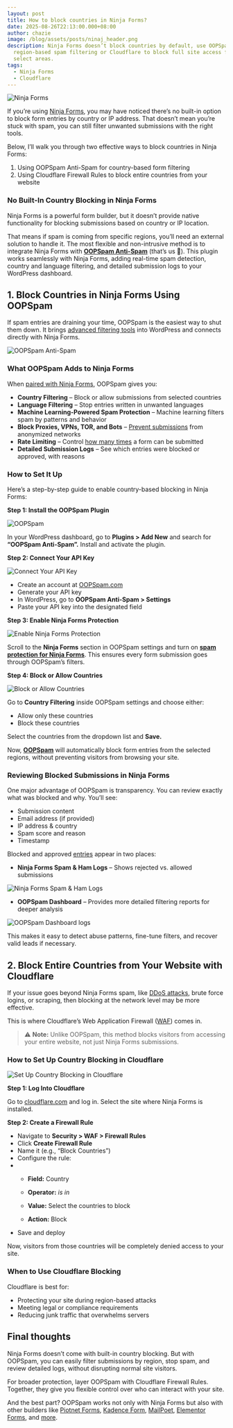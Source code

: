 ```yaml
---
layout: post
title: How to block countries in Ninja Forms?
date: 2025-08-26T22:13:00.000+08:00
author: chazie
image: /blog/assets/posts/ninaj_header.png
description: Ninja Forms doesn’t block countries by default, use OOPSpam for
  region-based spam filtering or Cloudflare to block full site access from
  select areas.
tags:
  - Ninja Forms
  - Cloudflare
---
```

![Ninja Forms](/blog/assets/posts/free-drag-drop-form-builder-for-wordpress-download-now-04-17-2025_03_10_pm.png "Ninja Forms")

If you’re using [Ninja Forms](https://ninjaforms.com/), you may have noticed there’s no built-in option to block form entries by country or IP address. That doesn’t mean you’re stuck with spam, you can still filter unwanted submissions with the right tools.

Below, I’ll walk you through two effective ways to block countries in Ninja Forms:

1. Using OOPSpam Anti-Spam for country-based form filtering
2. Using Cloudflare Firewall Rules to block entire countries from your website

### **No Built-In Country Blocking in Ninja Forms**

Ninja Forms is a powerful form builder, but it doesn’t provide native functionality for blocking submissions based on country or IP location.

That means if spam is coming from specific regions, you’ll need an external solution to handle it. The most flexible and non-intrusive method is to integrate Ninja Forms with **[OOPSpam Anti-Spam](https://wordpress.org/plugins/oopspam-anti-spam/)** (that’s us 👋). This plugin works seamlessly with Ninja Forms, adding real-time spam detection, country and language filtering, and detailed submission logs to your WordPress dashboard.

## **1. Block Countries in Ninja Forms Using OOPSpam**

If spam entries are draining your time, OOPSpam is the easiest way to shut them down. It brings [advanced filtering tools](https://www.oopspam.com/integrations/spam-protection-for-ninjaforms) into WordPress and connects directly with Ninja Forms.

![OOPSpam Anti-Spam](/blog/assets/posts/oopspam-anti-spam-overview.png "OOPSpam Anti-Spam")

### **What OOPSpam Adds to Ninja Forms**

When [paired with Ninja Forms](https://www.oopspam.com/anti-spam-filter-for-ninja-forms), OOPSpam gives you:

* **Country Filtering** – Block or allow submissions from selected countries
* **Language Filtering** – Stop entries written in unwanted languages
* **Machine Learning-Powered Spam Protection** – Machine learning filters spam by patterns and behavior
* **Block Proxies, VPNs, TOR, and Bots** – [Prevent submissions](https://www.oopspam.com/blog/how-to-block-vpn-and-data-center-ip-submissions-in-ninja-forms) from anonymized networks
* **Rate Limiting** – Control [how many times](https://www.oopspam.com/blog/how-to-limit-form-submissions-in-ninja-forms) a form can be submitted
* **Detailed Submission Logs** – See which entries were blocked or approved, with reasons

### **How to Set It Up**

Here’s a step-by-step guide to enable country-based blocking in Ninja Forms:

**Step 1: Install the OOPSpam Plugin**

![OOPSpam ](/blog/assets/posts/oopspam-dashboard-api.png "OOPSpam ")

In your WordPress dashboard, go to **Plugins > Add New** and search for **“OOPSpam Anti-Spam”.** Install and activate the plugin.

**Step 2: Connect Your API Key**

![Connect Your API Key](/blog/assets/posts/oopspam-api-key.png "Connect Your API Key")

* Create an account at [OOPSpam.com](https://app.oopspam.com/Identity/Account/Login)
* Generate your API key
* In WordPress, go to **OOPSpam Anti-Spam > Settings**
* Paste your API key into the designated field

**Step 3: Enable Ninja Forms Protection**

![Enable Ninja Forms Protection](/blog/assets/posts/activate-ninja-forms.png "Enable Ninja Forms Protection")

Scroll to the **Ninja Forms** section in OOPSpam settings and turn on **[spam protection for Ninja Forms](https://www.oopspam.com/blog/spam-protection-for-ninja-forms)**. This ensures every form submission goes through OOPSpam’s filters.

**Step 4: Block or Allow Countries**

![Block or Allow Countries](/blog/assets/posts/country-filtering-settings.png "Block or Allow Countries")

Go to **Country Filtering** inside OOPSpam settings and choose either:

* Allow only these countries
* Block these countries

Select the countries from the dropdown list and **Save.**

Now, **[OOPSpam](https://www.oopspam.com/)** will automatically block form entries from the selected regions, without preventing visitors from browsing your site.

### **Reviewing Blocked Submissions in Ninja Forms**

One major advantage of OOPSpam is transparency. You can review exactly what was blocked and why. You’ll see:

* Submission content
* Email address (if provided)
* IP address & country
* Spam score and reason
* Timestamp

Blocked and approved [entries](https://help.oopspam.com/wordpress/form-entries/) appear in two places:

* **Ninja Forms Spam & Ham Logs** – Shows rejected vs. allowed submissions

![Ninja Forms Spam & Ham Logs](/blog/assets/posts/form-spam-entries-oopspam.png "Ninja Forms Spam & Ham Logs")

* **OOPSpam Dashboard** – Provides more detailed filtering reports for deeper analysis

![OOPSpam Dashboard logs ](/blog/assets/posts/screenshot-1.png "OOPSpam Dashboard logs")

This makes it easy to detect abuse patterns, fine-tune filters, and recover valid leads if necessary.

## **2. Block Entire Countries from Your Website with Cloudflare**

If your issue goes beyond Ninja Forms spam, like [DDoS attacks](https://www.cloudflare.com/learning/ddos/what-is-a-ddos-attack/), brute force logins, or scraping, then blocking at the network level may be more effective.

This is where Cloudflare’s Web Application Firewall ([WAF](https://developers.cloudflare.com/firewall/cf-firewall-rules/)) comes in.

> ⚠️ **Note:** Unlike OOPSpam, this method blocks visitors from accessing your entire website, not just Ninja Forms submissions.

### **How to Set Up Country Blocking in Cloudflare**

![Set Up Country Blocking in Cloudflare](/blog/assets/posts/blocking-countries-in-cloudflare.png "Set Up Country Blocking in Cloudflare")

**Step 1: Log Into Cloudflare**

Go to [cloudflare.com](https://dash.cloudflare.com/login) and log in. Select the site where Ninja Forms is installed.

**Step 2: Create a Firewall Rule**

* Navigate to **Security > WAF > Firewall Rules**
* Click **Create Firewall Rule**
* Name it (e.g., “Block Countries”)
* Configure the rule:
* * **Field:** Country

  * **Operator:** *is in*

  * **Value:** Select the countries to block

  * **Action:** Block
* Save and deploy

Now, visitors from those countries will be completely denied access to your site.

### **When to Use Cloudflare Blocking**

Cloudflare is best for:

* Protecting your site during region-based attacks
* Meeting legal or compliance requirements
* Reducing junk traffic that overwhelms servers

## **Final thoughts**

Ninja Forms doesn’t come with built-in country blocking. But with OOPSpam, you can easily filter submissions by region, stop spam, and review detailed logs, without disrupting normal site visitors.

For broader protection, layer OOPSpam with Cloudflare Firewall Rules. Together, they give you flexible control over who can interact with your site.

And the best part? OOPSpam works not only with Ninja Forms but also with other builders like [Piotnet Forms](https://www.oopspam.com/blog/how-to-block-countries-in-piotnet-forms), [Kadence Form](https://www.oopspam.com/blog/how-to-block-countries-in-kadence-form), [MailPoet](https://www.oopspam.com/blog/how-to-block-countries-in-mailpoet), [Elementor Forms](https://www.oopspam.com/blog/how-to-block-countries-in-elementor-forms), and [more](https://wordpress.org/plugins/oopspam-anti-spam/#:~:text=Supported%20form%20%26%20comment%20solutions%3A).

